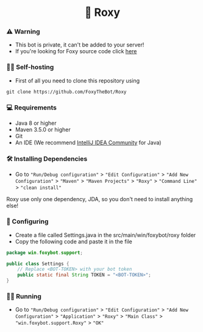 <h1 align="center">🐺 Roxy</h1>

### ⚠ Warning
- This bot is private, it can't be added to your server!
- If you're looking for Foxy source code click [here](https://github.com/FoxyTheBot/Foxy)
### 💁‍♀️ Self-hosting
 - First of all you need to clone this repository using
```shell
git clone https://github.com/FoxyTheBot/Roxy
```

### 💻 Requirements
- Java 8 or higher
- Maven 3.5.0 or higher
- Git
- An IDE (We recommend [IntelliJ IDEA Community](https://www.jetbrains.com/idea/download/download-thanks.html?platform=windows&code=IIC) for Java)

### 🛠 Installing Dependencies
- Go to `"Run/Debug configuration"` > `"Edit Configuration"` > `"Add New Configuration"` > `"Maven"` > `"Maven Projects"` > `"Roxy"` > `"Command Line"` > `"clean install"`

Roxy use only one dependency, JDA, so you don't need to install anything else!

### 🚀 Configuring
- Create a file called Settings.java in the src/main/win/foxybot/roxy folder
- Copy the following code and paste it in the file


```java
package win.foxybot.support;

public class Settings {
    // Replace <BOT-TOKEN> with your bot token
    public static final String TOKEN = "<BOT-TOKEN>";
}

```

### 🏃‍♂️ Running
- Go to `"Run/Debug configuration"` > `"Edit Configuration"` > `"Add New Configuration"` > `"Application"` > `"Roxy"` > `"Main Class"` > `"win.foxybot.support.Roxy"` > `"OK"`